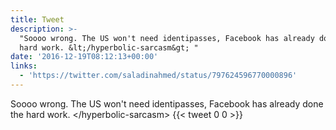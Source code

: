 ```yaml
---
title: Tweet
description: >-
  "Soooo wrong. The US won't need identipasses, Facebook has already done the
  hard work. &lt;/hyperbolic-sarcasm&gt; "
date: '2016-12-19T08:12:13+00:00'
links:
  - 'https://twitter.com/saladinahmed/status/797624596770000896'
---
```

Soooo wrong. The US won't need identipasses, Facebook has already done the hard work. &lt;/hyperbolic-sarcasm&gt; 
      {{< tweet 0 0 >}}
    
